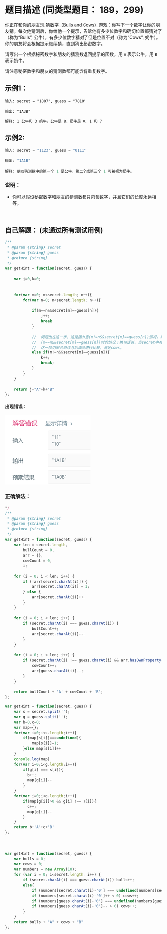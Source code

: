 # 题目描述  (同类型题目： 189，299)

你正在和你的朋友玩 [猜数字（Bulls and Cows）](https://baike.baidu.com/item/%E7%8C%9C%E6%95%B0%E5%AD%97/83200?fromtitle=Bulls+and+Cows&fromid=12003488&fr=aladdin)游戏：你写下一个数字让你的朋友猜。每次他猜测后，你给他一个提示，告诉他有多少位数字和确切位置都猜对了（称为“Bulls”, 公牛），有多少位数字猜对了但是位置不对（称为“Cows”, 奶牛）。你的朋友将会根据提示继续猜，直到猜出秘密数字。

请写出一个根据秘密数字和朋友的猜测数返回提示的函数，用 `A` 表示公牛，用 `B` 表示奶牛。

请注意秘密数字和朋友的猜测数都可能含有重复数字。

## 示例1：  

```
输入: secret = "1807", guess = "7810"

输出: "1A3B"

解释: 1 公牛和 3 奶牛。公牛是 8，奶牛是 0, 1 和 7
```

## 示例2:

```javascript
输入: secret = "1123", guess = "0111"

输出: "1A1B"

解释: 朋友猜测数中的第一个 1 是公牛，第二个或第三个 1 可被视为奶牛。
```

### 说明：

+ 你可以假设秘密数字和朋友的猜测数都只包含数字，并且它们的长度永远相等。

<br/>  

## 自己解题：  (未通过所有测试用例)

```javascript
/**
 * @param {string} secret
 * @param {string} guess
 * @return {string}
 */
var getHint = function(secret, guess) {

    var j=0,k=0;
    
    
    for(var m=0; m<secret.length; m++){
        for(var n=0; n<secret.length; n++){
            
            if(m==n&&secret[m]==guess[n]){
                j++;
                break
            }
            
            //  问题出在这一步，这是因为当(m!=n&&secret[m]==guess[n])情况，存在时，并没有排除
            //  (m==n&&secret[m]==guess[n])时的情况；换句话说，当secret中有一项满足bulls时，
            //  这一项仍旧会继续与后面项进行比较，满足cows。
            else if(m!=n&&secret[m]==guess[n]){  
                k++;
                break;
            }
        }
    }
    
    return j+"A"+k+"B"
};
```

#### 出现错误：

<img src="../images/299.png">

###  正确解法：

~~~ javascript
*/
/**
 * @param {string} secret
 * @param {string} guess
 * @return {string}
 */
var getHint = function(secret, guess) {
    var len = secret.length,
        bullCount = 0,
        arr = {},
        cowCount = 0,
        i;
    
    for (i = 0; i < len; i++) {
        if (!arr[secret.charAt(i)]) {
            arr[secret.charAt(i)] = 1;
        } else {
            arr[secret.charAt(i)]++;
        }
    }
    
    for (i = 0; i < len; i++) {
        if (secret.charAt(i) === guess.charAt(i)) {
            bullCount++;
            arr[secret.charAt(i)]--;
        }
    }
    
    for (i = 0; i < len; i++) {
        if (secret.charAt(i) !== guess.charAt(i) && arr.hasOwnProperty(guess.charAt(i)) && (arr[guess.charAt(i)] > 0)) {
            cowCount++;
            arr[guess.charAt(i)]--;
        }
    }
    
    return bullCount + 'A' + cowCount + 'B';
};
~~~

~~~ javascript
var getHint = function(secret, guess) {
    var s = secret.split('');
    var g = guess.split('');
    var b=0,c=0;
    var map={};
    for(var i=0;i<s.length;i++){
        if(map[s[i]]===undefined){
            map[s[i]]=1;
        }else map[s[i]]++
    }
    console.log(map)
    for(var i=0;i<g.length;i++){
        if(g[i] === s[i]){
          b++;
          map[g[i]]--
        }
    }
    for(var i=0;i<g.length;i++){
        if(map[g[i]]>0 && g[i] !== s[i]){
          c++;
          map[g[i]]--
        }
    }
    return b+'A'+c+'B'
};



var getHint = function(secret, guess) {
    var bulls = 0;
    var cows = 0;
    var numbers = new Array(10);
    for (var i = 0; i<secret.length; i++) {
        if (secret.charAt(i) === guess.charAt(i)) bulls++;
        else{
            if (numbers[secret.charAt(i)-'0'] === undefined)numbers[secret.charAt(i)-'0'] = 0;
            if (numbers[secret.charAt(i)-'0']++ < 0) cows++;
            if (numbers[guess.charAt(i)-'0'] === undefined)numbers[guess.charAt(i)-'0'] = 0;
            if (numbers[guess.charAt(i)-'0']-- > 0) cows++;
        }
    }
    return bulls + "A" + cows + "B"
};
~~~

